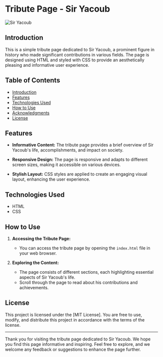 # Tribute Page - Sir Yacoub

![Sir Yacoub](https://raw.githubusercontent.com/abdulrahmanfiala/sir-magdi-yacoub-tribute-page/main/images/screenshot-of-the-tribute-page.jpg)

## Introduction

This is a simple tribute page dedicated to Sir Yacoub, a prominent figure in history who made significant contributions in various fields. The page is designed using HTML and styled with CSS to provide an aesthetically pleasing and informative user experience.

## Table of Contents

- [Introduction](#introduction)
- [Features](#features)
- [Technologies Used](#technologies-used)
- [How to Use](#how-to-use)
- [Acknowledgments](#acknowledgments)
- [License](#license)

## Features

- **Informative Content:** The tribute page provides a brief overview of Sir Yacoub's life, accomplishments, and impact on society.

- **Responsive Design:** The page is responsive and adapts to different screen sizes, making it accessible on various devices.

- **Stylish Layout:** CSS styles are applied to create an engaging visual layout, enhancing the user experience.

## Technologies Used

- HTML
- CSS

## How to Use

1. **Accessing the Tribute Page:**

   - You can access the tribute page by opening the `index.html` file in your web browser.

2. **Exploring the Content:**
   - The page consists of different sections, each highlighting essential aspects of Sir Yacoub's life.
   - Scroll through the page to read about his contributions and achievements.

## License

This project is licensed under the [MIT License]. You are free to use, modify, and distribute this project in accordance with the terms of the license.

---

Thank you for visiting the tribute page dedicated to Sir Yacoub. We hope you find this page informative and inspiring. Feel free to explore, and we welcome any feedback or suggestions to enhance the page further.
